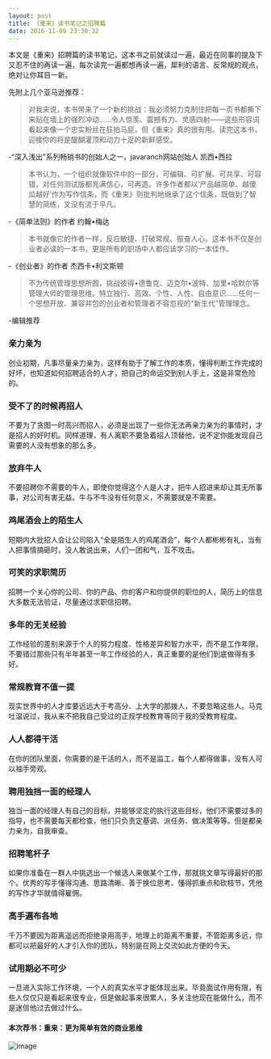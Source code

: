```yaml
---
layout: post
title: 《重来》读书笔记之招聘篇
date: 2016-11-09 23:30:32
---
```


本文是《重来》招聘篇的读书笔记，这本书之前就读过一遍，最近在同事的提及下又忍不住的再读一遍，每次读完一遍都想再读一遍，犀利的语言、反常规的观点，绝对让你耳目一新。

先附上几个亚马逊推荐：

>对我来说，本书带来了一个新的挑战：我必须努力克制住把每一页书都撕下来贴在墙上的强烈冲动……令人惊羡、震撼有力、灵感四射——这些形容词看起来像一个忠实粉丝在狂拍马屁，但《重来》真的很有用。读完这本书，迎接你的将是醍醐灌顶和动力十足的新鲜感受。

-“深入浅出”系列畅销书的创始人之一，javaranch网站创始人 凯西•西拉

>本书认为，一个组织就像软件中的一部分，可编辑、可扩展、可共享、可容错，对任何测试版都充满信心，可再造。许多作者都以‘产品越简单、越傻瓜越好’作为写作信条，而《重来》则批判地继承了这个信条，既做到了智慧的简练，又没有流于平凡。

-《简单法则》的作者 约翰•梅达

>本书就像它的作者一样，反应敏捷、打破常规、振奋人心。这本书不仅是创业者必读的一本书，更是所有的职场中人都应该学习的一本佳作。

-《创业者》的作者 杰西卡•利文斯顿

>不为传统管理思想所囿，挑战彼得•德鲁克、迈克尔•波特、加里•哈默尔等管理大师的管理思维。特立独行、高效、个性、人性、自由意识……任何一个思想开放、兼容并包的创业者和管理者不容忽视的“新生代”管理理念。

-编辑推荐

### 亲力亲为

创业初期，凡事尽量亲力亲为，这样有助于了解工作的本质，懂得判断工作完成的好坏，也知道如何招聘适合的人才，把自己的命运交到别人手上，这是非常危险的。

### 受不了的时候再招人

不要为了贪图一时高兴而招人，必须是出现了一些你无法再亲力亲为的事情时，才是招人的好时机。同样道理，有人离职不要急着招人顶替他，说不定你能发现自己需要的人没有想象的那么多。

### 放弃牛人

不要招聘你不需要的牛人，即使你觉得这个人是人才，把牛人招进来却让其无所事事，对公司有害无益。牛与不牛没有任何意义，不需要就是不需要。

### 鸡尾酒会上的陌生人

短期内大批招人会让公司陷入“全是陌生人的鸡尾酒会”，每个人都彬彬有礼，当有人把事情搞砸时，没人敢说出来，人们一团和气，互不攻击。

### 可笑的求职简历

招聘一个关心你的公司、你的产品、你的客户和你提供的职位的人，简历上的信息大多数无法验证，尽量通过求职信招聘。

### 多年的无关经验

工作经验的差别来源于个人的努力程度、性格差异和智力水平，而不是工作年限，不要错过那些只有半年甚至一年工作经验的人，真正重要的是他们到底做得有多好。

### 常规教育不值一提

现实世界中的人才库要远远大于考高分、上大学的那拨人，不要忽略这些人。马克吐温说过，我从来不把我自己受过的正规学校教育等同于我的受教育程度。

### 人人都得干活

在你的团队里面，你需要的是干活的人，而不是监工，每个人都得做事，没有人可以袖手旁观。

### 聘用独挡一面的经理人

独当一面的经理人有自己的目标，并能够坚定的执行这些目标，他们不需要过多的指导，也不需要每天都检查，他们只负责定基调、派任务、做决策等等。但是都亲力亲为，自我审查。

### 招聘笔杆子

如果你准备在一群人中挑选出一个候选人来做某个工作，那就挑文章写得最好的那个。优秀的写手懂得沟通、思路清晰、善于换位思考、懂得抓重点和砍枝节，凭他的写作才华就值得雇佣。

### 高手遍布各地

千万不要因为距离遥远而拒绝录用高手，地理上的距离不重要，不管距离多远，你都可以把最好的人才引入你的团队，特别是在网上交流如此方便的今天。

### 试用期必不可少

一旦进入实际工作环境，一个人的真实水平才能体现出来。毕竟面试作用有限，有些人仅仅只是看起来很专业，但是做起事来很累人，多关注他现在能做什么，而不是迷信他过去做过什么。

#### 本次荐书：重来：更为简单有效的商业思维

![image](http://img10.360buyimg.com/n1/19044/a5d3483a-deb0-420d-83c5-39a54035992e.jpg)

